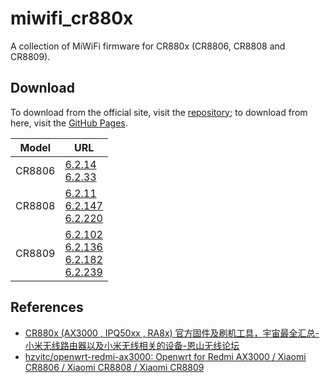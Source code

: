# miwifi_cr880x

A collection of MiWiFi firmware for CR880x (CR8806, CR8808 and CR8809).

## Download

To download from the official site, visit the [repository](https://github.com/WaterLemons2k/miwifi_cr880x); to download from here, visit the [GitHub Pages](https://waterlemons2k.github.io/miwifi_cr880x/).

| Model  | URL                                              |
| ------ | ------------------------------------------------ |
| CR8806 | [6.2.14]<br>[6.2.33]                             |
| CR8808 | [6.2.11]<br>[6.2.147]<br>[6.2.220]               |
| CR8809 | [6.2.102]<br>[6.2.136]<br>[6.2.182]<br>[6.2.239] |

[6.2.14]: https://cdn.cnbj1.fds.api.mi-img.com/xiaoqiang/rom/cr8806/miwifi_cr8806_firmware_fe70b_6.2.14.bin
[6.2.33]: https://cdn.cnbj1.fds.api.mi-img.com/xiaoqiang/rom/cr8806/miwifi_cr8806_firmware_4622b_6.2.33.bin
[6.2.11]: https://cdn.cnbj1.fds.api.mi-img.com/xiaoqiang/rom/cr8808/miwifi_cr8808_firmware_9d216_6.2.11.bin
[6.2.147]: https://cdn.cnbj1.fds.api.mi-img.com/xiaoqiang/rom/cr8808/miwifi_cr8808_firmware_0fbd7_6.2.147.bin
[6.2.220]: https://cdn.cnbj1.fds.api.mi-img.com/xiaoqiang/rom/cr8808/miwifi_cr8808_firmware_a3144_6.2.220.bin
[6.2.102]: https://cdn.cnbj1.fds.api.mi-img.com/xiaoqiang/rom/cr8809/miwifi_cr8809_firmware_b814a_6.2.102.bin
[6.2.136]: https://cdn.cnbj1.fds.api.mi-img.com/xiaoqiang/rom/cr8809/miwifi_cr8809_firmware_46dab_6.2.136.bin
[6.2.182]: https://cdn.cnbj1.fds.api.mi-img.com/xiaoqiang/rom/cr8809/miwifi_cr8809_firmware_6f067_6.2.182_ispver-6.0.10.bin
[6.2.239]: rom/cr8809/miwifi_cr8809_firmware_6.2.239_ispver.bin

## References

- [CR880x (AX3000 , IPQ50xx , RA8x) 官方固件及刷机工具，宇宙最全汇总-小米无线路由器以及小米无线相关的设备-恩山无线论坛](https://www.right.com.cn/forum/thread-8292516-1-1.html)
- [hzyitc/openwrt-redmi-ax3000: Openwrt for Redmi AX3000 / Xiaomi CR8806 / Xiaomi CR8808 / Xiaomi CR8809](https://github.com/hzyitc/openwrt-redmi-ax3000#get-uart-access)
